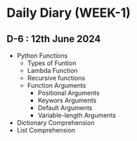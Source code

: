 # Daily Diary (WEEK-1)

## D-6 : 12th June 2024

- Python Functions
  - Types of Funtion 
  - Lambda Function
  - Recursive functions
  - Function Arguments
     - Positional Arguments
     - Keywors Arguments
     - Default Arguments
     - Variable-length Arguments 
- Dictionary Comprehension
- List Comprehension
